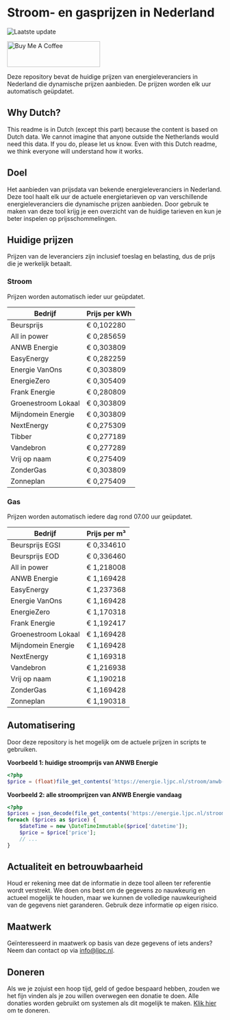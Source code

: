 # Stroom- en gasprijzen in Nederland

![Laatste update](https://img.shields.io/badge/laatste%20update-2024--09--21%2007%3A00%20CET-brightgreen)

<a href="https://www.buymeacoffee.com/Lars-" target="_blank"><img src="https://cdn.buymeacoffee.com/buttons/v2/default-orange.png" alt="Buy Me A Coffee" height="60" style="height: 60px !important;width: 217px !important;" ></a>

Deze repository bevat de huidige prijzen van energieleveranciers in Nederland die dynamische prijzen aanbieden. De prijzen worden elk uur automatisch geüpdatet.

## Why Dutch?

This readme is in Dutch (except this part) because the content is based on Dutch data. We cannot imagine that anyone outside the Netherlands would need this data. If you do, please let us know. Even with this Dutch readme, we think
everyone will understand how it works.

## Doel

Het aanbieden van prijsdata van bekende energieleveranciers in Nederland. Deze tool haalt elk uur de actuele energietarieven op van verschillende energieleveranciers die dynamische prijzen aanbieden. Door gebruik te maken van deze tool
krijg je een overzicht van de huidige tarieven en kun je beter inspelen op prijsschommelingen.

## Huidige prijzen

Prijzen van de leveranciers zijn inclusief toeslag en belasting, dus de prijs die je werkelijk betaalt.

### Stroom

Prijzen worden automatisch ieder uur geüpdatet.

 Bedrijf | Prijs per kWh 
---------|---------------
Beursprijs | € 0,102280
All in power | € 0,285659
ANWB Energie | € 0,303809
EasyEnergy | € 0,282259
Energie VanOns | € 0,303809
EnergieZero | € 0,305409
Frank Energie | € 0,280809
Groenestroom Lokaal | € 0,303809
Mijndomein Energie | € 0,303809
NextEnergy | € 0,275309
Tibber | € 0,277189
Vandebron | € 0,277289
Vrij op naam | € 0,275409
ZonderGas | € 0,303809
Zonneplan | € 0,275409


### Gas

Prijzen worden automatisch iedere dag rond 07.00 uur geüpdatet.

 Bedrijf | Prijs per m³ 
---------|--------------
Beursprijs EGSI | € 0,334610
Beursprijs EOD | € 0,336460
All in power | € 1,218008
ANWB Energie | € 1,169428
EasyEnergy | € 1,237368
Energie VanOns | € 1,169428
EnergieZero | € 1,170318
Frank Energie | € 1,192417
Groenestroom Lokaal | € 1,169428
Mijndomein Energie | € 1,169428
NextEnergy | € 1,169318
Vandebron | € 1,216938
Vrij op naam | € 1,190218
ZonderGas | € 1,169428
Zonneplan | € 1,190318


## Automatisering

Door deze repository is het mogelijk om de actuele prijzen in scripts te gebruiken.

**Voorbeeld 1: huidige stroomprijs van ANWB Energie**

```php
<?php
$price = (float)file_get_contents('https://energie.ljpc.nl/stroom/anwb-energie-nu.txt');

```

**Voorbeeld 2: alle stroomprijzen van ANWB Energie vandaag**

```php
<?php
$prices = json_decode(file_get_contents('https://energie.ljpc.nl/stroom/all-in-power-vandaag.json'),true);
foreach ($prices as $price) {
    $dateTime = new \DateTimeImmutable($price['datetime']);
    $price = $price['price'];
    // ...
}
```

## Actualiteit en betrouwbaarheid

Houd er rekening mee dat de informatie in deze tool alleen ter referentie wordt verstrekt. We doen ons best om de gegevens zo nauwkeurig en actueel mogelijk te houden, maar we kunnen de volledige nauwkeurigheid van de gegevens niet
garanderen. Gebruik deze informatie op eigen risico.

## Maatwerk

Geïnteresseerd in maatwerk op basis van deze gegevens of iets anders? Neem dan contact op
via [info@ljpc.nl](mailto:info@ljpc.nl?subject=Energie%20prijzen).

## Doneren

Als we je zojuist een hoop tijd, geld of gedoe bespaard hebben, zouden we het fijn vinden als je zou willen overwegen een
donatie te doen. Alle donaties worden gebruikt om systemen als dit mogelijk te
maken. [Klik hier](https://www.buymeacoffee.com/Lars-) om te doneren.
